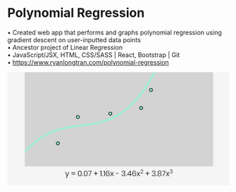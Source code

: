 # Polynomial Regression

• Created web app that performs and graphs polynomial regression using gradient descent on user-inputted data points  
• Ancestor project of Linear Regression  
• JavaScript/JSX, HTML, CSS/SASS | React, Bootstrap | Git  
• https://www.ryanlongtran.com/polynomial-regression

![Image of app](https://raw.githubusercontent.com/ryantran2165/ryantran2165.github.io/source/src/assets/images/polynomial_regression.jpg)
